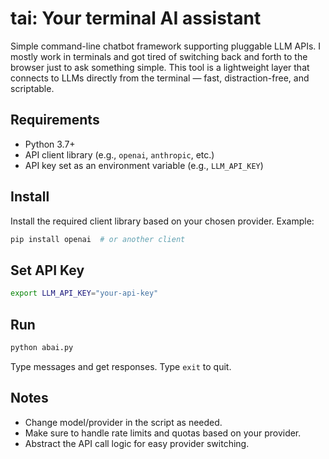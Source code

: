 # tai: Your terminal AI assistant 

Simple command-line chatbot framework supporting pluggable LLM APIs. I mostly work in terminals and got tired of switching back and forth to the browser just to ask something simple. This tool is a lightweight layer that connects to LLMs directly from the terminal — fast, distraction-free, and scriptable.

## Requirements

* Python 3.7+
* API client library (e.g., `openai`, `anthropic`, etc.)
* API key set as an environment variable (e.g., `LLM_API_KEY`)

## Install

Install the required client library based on your chosen provider. Example:

```bash
pip install openai  # or another client
```

## Set API Key

```bash
export LLM_API_KEY="your-api-key"
```

## Run

```bash
python abai.py
```

Type messages and get responses. Type `exit` to quit.

## Notes

* Change model/provider in the script as needed.
* Make sure to handle rate limits and quotas based on your provider.
* Abstract the API call logic for easy provider switching.
